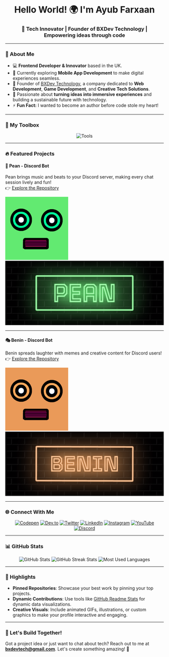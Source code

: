 <h1 align="center">Hello World! 🌍 I'm Ayub Farxaan</h1>
<h3 align="center">🚀 Tech Innovator | Founder of BXDev Technology | Empowering ideas through code</h3>

---

### 🌟 About Me
- 💻 **Frontend Developer & Innovator** based in the UK.  
- 🌱 Currently exploring **Mobile App Development** to make digital experiences seamless.  
- 🏢 Founder of [BXDev Technology](https://github.com/BXDevTech), a company dedicated to **Web Development**, **Game Development**, and **Creative Tech Solutions**.  
- 🎯 Passionate about **turning ideas into immersive experiences** and building a sustainable future with technology.  
- ⚡ **Fun Fact:** I wanted to become an author before code stole my heart!

---

### 🔧 My Toolbox
<div align="center">
  <img src="https://skillicons.dev/icons?i=html,css,js,react,nodejs,flutter,python,cpp,java,mysql,git,docker,figma,linux" alt="Tools" />
</div>

---

### 🔥 Featured Projects
#### 🎵 **Pean - Discord Bot**
Pean brings music and beats to your Discord server, making every chat session lively and fun!  
👉 [Explore the Repository](https://github.com/BXDevTech/Pean)

<img src="https://github.com/BXDevTech/Pean/blob/main/assets/pean_logo.png" alt="Pean Logo" width="200"/>  
<img src="https://github.com/BXDevTech/Pean/blob/main/assets/pean_banner.jpg" alt="Pean Banner" width="620"/>

---

#### 🎭 **Benin - Discord Bot**
Benin spreads laughter with memes and creative content for Discord users!  
👉 [Explore the Repository](https://github.com/BXDevTech/Benin)

<img src="https://github.com/BXDevTech/Benin/blob/main/assets/benin_logo.png" alt="Benin Logo" width="200"/>  
<img src="https://github.com/BXDevTech/Benin/blob/main/assets/benin_banner.png" alt="Benin Banner" width="620"/>

---

### 🌐 Connect With Me
<p align="center">
  <a href="https://codepen.io/buuya" target="_blank"><img src="https://skillicons.dev/icons?i=codepen" alt="Codepen" width="40"/></a>
  <a href="https://dev.to/buuya" target="_blank"><img src="https://skillicons.dev/icons?i=devto" alt="Dev.to" width="40"/></a>
  <a href="https://twitter.com/cptbuuya" target="_blank"><img src="https://skillicons.dev/icons?i=twitter" alt="Twitter" width="40"/></a>
  <a href="https://linkedin.com/in/ayub-mox" target="_blank"><img src="https://skillicons.dev/icons?i=linkedin" alt="LinkedIn" width="40"/></a>
  <a href="https://instagram.com/cptbuuya" target="_blank"><img src="https://skillicons.dev/icons?i=instagram" alt="Instagram" width="40"/></a>
  <a href="https://www.youtube.com/c/@buuya" target="_blank"><img src="https://skillicons.dev/icons?i=youtube" alt="YouTube" width="40"/></a>
  <a href="https://discord.gg/SsW9HPKnUR" target="_blank"><img src="https://skillicons.dev/icons?i=discord" alt="Discord" width="40"/></a>
</p>

---

### 📊 GitHub Stats
<p align="center">
  <img src="https://github-readme-stats.vercel.app/api?username=buuya&show_icons=true&theme=radical" alt="GitHub Stats" />
  <img src="https://github-readme-streak-stats.herokuapp.com/?user=buuya&theme=radical" alt="GitHub Streak Stats" />
  <img src="https://github-readme-stats.vercel.app/api/top-langs/?username=buuya&layout=compact&theme=radical" alt="Most Used Languages" />
</p>

---

### 🎨 Highlights
- **Pinned Repositories**: Showcase your best work by pinning your top projects.
- **Dynamic Contributions**: Use tools like [GitHub Readme Stats](https://github.com/anuraghazra/github-readme-stats) for dynamic data visualizations.
- **Creative Visuals**: Include animated GIFs, illustrations, or custom graphics to make your profile interactive and engaging.

---

### 🚀 Let's Build Together!
Got a project idea or just want to chat about tech? Reach out to me at **bxdevtech@gmail.com**. Let's create something amazing! 🌟
